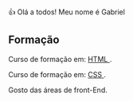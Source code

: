 👍 Olá a todos! Meu nome é Gabriel

<h2>Formação</h2>
<p> Curso de formação em:  <a href="https://www.dio.me/certificate/T8ZBUW9L/share"> HTML </a> .</p>
<p> Curso de formação em:  <a href="https://www.dio.me/certificate/MIEC668Z/share"> CSS </a> .</p>
<p>Gosto das áreas de front-End.</p>
